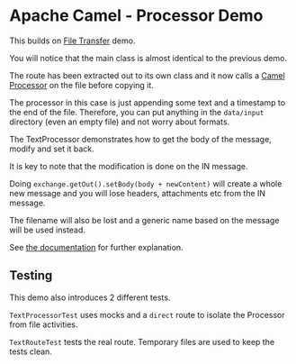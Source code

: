# Apache Camel - Processor Demo

This builds on [File Transfer](../01FileTransfer/README.md) demo.

You will notice that the main class is almost identical to the previous demo.

The route has been extracted out to its own class and it now calls a [Camel Processor](https://camel.apache.org/processor.html) on the file before copying it.

The processor in this case is just appending some text and a timestamp to the end of the file.
Therefore, you can put anything in the `data/input` directory (even an empty file) and not worry about formats.

The TextProcessor demonstrates how to get the body of the message, modify and set it back.

It is key to note that the modification is done on the IN message.

Doing `exchange.getOut().setBody(body + newContent)` will create a whole new message and you will lose headers, attachments etc from the IN message.

The filename will also be lost and a generic name based on the message will be used instead.

See [the documentation](https://camel.apache.org/using-getin-or-getout-methods-on-exchange.html) for further explanation.

## Testing

This demo also introduces 2 different tests.

`TextProcessorTest` uses mocks and a `direct` route to isolate the Processor from file activities.

`TextRouteTest` tests the real route. Temporary files are used to keep the tests clean.
